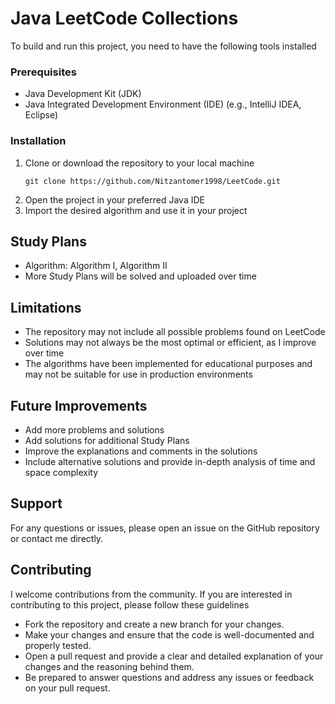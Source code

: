 <h1>Java LeetCode Collections</h1>

<p>To build and run this project, you need to have the following tools installed</p>

<h3>Prerequisites</h3>
<ul>
   <li>Java Development Kit (JDK)</li>
   <li>Java Integrated Development Environment (IDE) (e.g., IntelliJ IDEA, Eclipse)</li>
</ul>

<h3>Installation</h3>
<ol>
   <li>
      Clone or download the repository to your local machine
      <pre><code>git clone https://github.com/Nitzantomer1998/LeetCode.git</code></pre>
   </li>
   <li>Open the project in your preferred Java IDE</li>
   <li>Import the desired algorithm and use it in your project</li>
</ol>

<h2>Study Plans</h2>
<ul>
   <li>Algorithm: Algorithm I, Algorithm II</li>
   <li>More Study Plans will be solved and uploaded over time</li>
</ul>

<h2>Limitations</h2>
<ul>
   <li>The repository may not include all possible problems found on LeetCode</li>
   <li>Solutions may not always be the most optimal or efficient, as I improve over time</li>
   <li>The algorithms have been implemented for educational purposes and may not be suitable for use in production environments</li>
</ul>

<h2>Future Improvements</h2>
<ul>
   <li>Add more problems and solutions</li>
   <li>Add solutions for additional Study Plans</li>
   <li>Improve the explanations and comments in the solutions</li>
   <li>Include alternative solutions and provide in-depth analysis of time and space complexity</li>
</ul>

<h2>Support</h2>
<p>For any questions or issues, please open an issue on the GitHub repository or contact me directly.</p>

<h2>Contributing</h2>
<p>I welcome contributions from the community. If you are interested in contributing to this project, please follow these guidelines</p>
<ul>
  <li>Fork the repository and create a new branch for your changes.</li>
  <li>Make your changes and ensure that the code is well-documented and properly tested.</li>
  <li>Open a pull request and provide a clear and detailed explanation of your changes and the reasoning behind them.</li>
  <li>Be prepared to answer questions and address any issues or feedback on your pull request.</li>
</ul>
